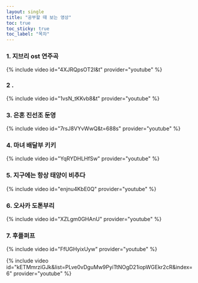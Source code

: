 ```yaml
---
layout: single
title: "공부할 때 보는 영상"
toc: true
toc_sticky: true
toc_label: "목차"
---  
```


### 1. 지브리 ost 연주곡
{% include video id="4XJRQpsOT2I&t" provider="youtube" %}  
  
### 2 . 
{% include video id="1vsN_tKKvb8&t" provider="youtube" %}
  
### 3. 은혼 진선조 둔영
{% include video id="7rsJ8VYvWwQ&t=688s" provider="youtube" %}
  
### 4. 마녀 배달부 키키
{% include video id="YqRYDHLHfSw" provider="youtube" %}  
  
### 5. 지구에는 항상 태양이 비추다
{% include video id="enjnu4KbE0Q" provider="youtube" %}  
  
### 6. 오사카 도톤부리
{% include video id="XZLgm0GHAnU" provider="youtube" %}
  
### 7. 후플퍼프
{% include video id="FfUGHyixUyw" provider="youtube" %}
  
{% include video id="kETMmrziGJk&list=PLve0vDguMw9PyiTtNOgD21iopWGEkr2cR&index=6" provider="youtube" %}
